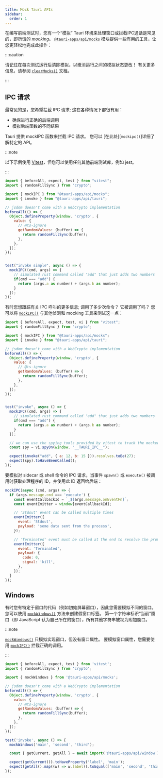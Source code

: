 ```yaml
---
title: Mock Tauri APIs
sidebar:
  order: 1
---
```


在编写前端测试时，您有一个“模拟” Tauri 环境来处理窗口或拦截IPC通话是常见的，即所谓的 _mocking_。 [`@tauri-apps/api/mocks`][] 模块提供一些有用的工具，让您更轻松地完成此操作：

:::caution

请记住在每次测试运行后清除模拟，以撤消运行之间的模拟状态更改！ 有关更多信息，请参阅 [`clearMocks()`][] 文档。

:::

## IPC 请求

最常见的是，您希望拦截 IPC 请求; 这在各种情况下都很有用：

- 确保进行正确的后端调用
- 模拟后端函数的不同结果

Tauri 提供 mockIPC 函数来拦截 IPC 请求。 您可以 [在此处][<code>mockipc()</code>]详细了解特定的 API。

:::note

以下示例使用 [Vitest][]，但您可以使用任何其他前端测试库，例如 jest。

:::

```js
import { beforeAll, expect, test } from "vitest";
import { randomFillSync } from "crypto";

import { mockIPC } from "@tauri-apps/api/mocks";
import { invoke } from "@tauri-apps/api/tauri";

// jsdom doesn't come with a WebCrypto implementation
beforeAll(() => {
  Object.defineProperty(window, 'crypto', {
    value: {
      // @ts-ignore      
      getRandomValues: (buffer) => {
        return randomFillSync(buffer);
      },
    },
  });
});


test("invoke simple", async () => {
  mockIPC((cmd, args) => {
    // simulated rust command called "add" that just adds two numbers
    if(cmd === "add") {
      return (args.a as number) + (args.b as number);
    }
  });
});
```

有时您想跟踪有关 IPC 呼叫的更多信息; 调用了多少次命令？ 它被调用了吗？ 您可以将 [`mockIPC()`][] 与其他侦测和 mocking 工具来测试这一点：

```js
import { beforeAll, expect, test, vi } from "vitest";
import { randomFillSync } from "crypto";

import { mockIPC } from "@tauri-apps/api/mocks";
import { invoke } from "@tauri-apps/api/tauri";

// jsdom doesn't come with a WebCrypto implementation
beforeAll(() => {
  Object.defineProperty(window, 'crypto', {
    value: {
      // @ts-ignore      
      getRandomValues: (buffer) => {
        return randomFillSync(buffer);
      },
    },
  });
});


test("invoke", async () => {
  mockIPC((cmd, args) => {
    // simulated rust command called "add" that just adds two numbers
    if(cmd === "add") {
      return (args.a as number) + (args.b as number);
    }
  });

  // we can use the spying tools provided by vitest to track the mocked function
  const spy = vi.spyOn(window, "__TAURI_IPC__");

  expect(invoke("add", { a: 12, b: 15 })).resolves.toBe(27);
  expect(spy).toHaveBeenCalled();
});
```

要模拟对 sidecar 或 shell 命令的 IPC 请求，当事件 `spawn()` 或 `execute()` 被调用时获取处理程序的 ID，并使用此 ID 返回给后端：

```js
mockIPC(async (cmd, args) => {
  if (args.message.cmd === 'execute') {
    const eventCallbackId = `_${args.message.onEventFn}`;
    const eventEmitter = window[eventCallbackId];

    // 'Stdout' event can be called multiple times
    eventEmitter({
      event: 'Stdout',
      payload: 'some data sent from the process',
    });

    // 'Terminated' event must be called at the end to resolve the promise
    eventEmitter({
      event: 'Terminated',
      payload: {
        code: 0,
        signal: 'kill',
      },
    });
  }
});
```

## Windows

有时您有特定于窗口的代码（例如初始屏幕窗口），因此您需要模拟不同的窗口。 您可以使用 [`mockWindows()`][] 方法来创建假窗口标签。 第一个字符串标识“当前”窗口（即 JavaScript 认为自己所在的窗口），所有其他字符串被视为附加窗口。

:::note

[`mockWindows()`][] 只模拟实现窗口，但没有窗口属性。 要模拟窗口属性，您需要使用 [`mockIPC()`][] 拦截正确的调用。

:::

```js
import { beforeAll, expect, test } from 'vitest';
import { randomFillSync } from 'crypto';

import { mockWindows } from '@tauri-apps/api/mocks';

// jsdom doesn't come with a WebCrypto implementation
beforeAll(() => {
  Object.defineProperty(window, 'crypto', {
    value: {
      // @ts-ignore      
      getRandomValues: (buffer) => {
        return randomFillSync(buffer);
      },
    },
  });
});

test('invoke', async () => {
  mockWindows('main', 'second', 'third');

  const { getCurrent, getAll } = await import('@tauri-apps/api/window');

  expect(getCurrent()).toHaveProperty('label', 'main');
  expect(getAll().map((w) => w.label)).toEqual(['main', 'second', 'third']);
});
```

[`@tauri-apps/api/mocks`]: ../../api/js/mocks.md
[`mockipc()`]: ../../api/js/mocks.md#mockipc
[`mockwindows()`]: ../../api/js/mocks.md#mockwindows
[`clearmocks()`]: ../../api/js/mocks.md#clearmocks
[vitest]: https://vitest.dev
